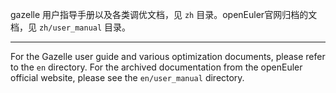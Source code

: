 gazelle 用户指导手册以及各类调优文档，见 `zh` 目录。openEuler官网归档的文档，见 `zh/user_manual` 目录。

-----------------------------------------

For the Gazelle user guide and various optimization documents, please refer to the `en` directory. For the archived documentation from the openEuler official website, please see the `en/user_manual` directory.
